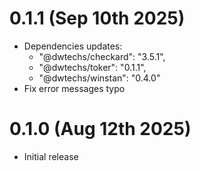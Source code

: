 
# 0.1.1 (Sep 10th 2025)

  - Dependencies updates:
    - "@dwtechs/checkard": "3.5.1",
    - "@dwtechs/toker": "0.1.1",
    - "@dwtechs/winstan": "0.4.0"
- Fix error messages typo


# 0.1.0 (Aug 12th 2025)

- Initial release
